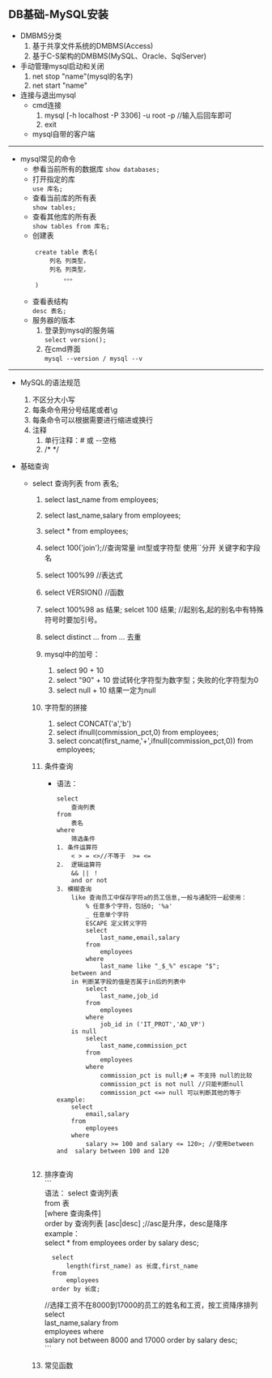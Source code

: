 ## DB基础-MySQL安装  
+ DMBMS分类   
    1. 基于共享文件系统的DMBMS(Access)
    2. 基于C-S架构的DMBMS(MySQL、Oracle、SqlServer)  
+ 手动管理mysql启动和关闭  
    1. net stop "name"(mysql的名字)  
    2. net start "name"  
+ 连接与退出mysql  
    + cmd连接  
        1. mysql [-h localhost -P 3306] -u root -p //输入后回车即可  
        2. exit  
    + mysql自带的客户端    
---  
+ mysql常见的命令  
    + 参看当前所有的数据库
        `show databases;`
    + 打开指定的库  
        `use 库名;`
    + 查看当前库的所有表   
        `show tables;`  
    + 查看其他库的所有表  
        `show tables from 库名;`
    + 创建表  
    ```   
        create table 表名(  
            列名 列类型，
            列名 列类型，
                。。。
        )  
    ``` 
    + 查看表结构  
        `desc 表名;`  
    + 服务器的版本  
        1. 登录到mysql的服务端  
            `select version(); `
        2. 在cmd界面  
            `mysql --version / mysql --v`  
---  
+ MySQL的语法规范  
    1. 不区分大小写  
    2. 每条命令用分号结尾或者\g  
    3. 每条命令可以根据需要进行缩进或换行  
    4. 注释  
        1. 单行注释：# 或 --空格  
        2. /*  */    

+ 基础查询  
    + select 查询列表 from 表名;
        1. select last_name from employees;
        2. select last_name,salary from employees;
        3. select * from employees;  
        4. select 100('join');//查询常量  int型或字符型   使用``分开 关键字和字段名  
        5. select 100%99  //表达式
        6. select VERSION() //函数
        7. select 100%98 as 结果; selcet 100 结果; //起别名,起的别名中有特殊符号时要加引号。   
        8. select distinct ... from ...  去重  
        9. mysql中的加号：  
            1. select 90 + 10  
            2. select "90" + 10 尝试转化字符型为数字型；失败的化字符型为0  
            3. select null + 10  结果一定为null  
        10. 字符型的拼接  
            1. select CONCAT('a','b')
            2. select ifnull(commission_pct,0) from employees;
            3. select concat(first_name,'+',ifnull(commission_pct,0)) from employees;  
        11. 条件查询  
            + 语法：   
                ```  
                select   
                    查询列表  
                from      
                    表名  
                where  
                    筛选条件   
                1. 条件运算符  
                    < > = <>//不等于  >= <=  
                2.  逻辑运算符  
                    && || ！  
                    and or not  
                3. 模糊查询  
                    like 查询员工中保存字符a的员工信息,一般与通配符一起使用：  
                        % 任意多个字符，包括0; '%a'
                        _ 任意单个字符  
                        ESCAPE 定义转义字符  
                        select   
	                        last_name,email,salary
                        from   
                            employees
                        where  
	                        last_name like "_$_%" escape "$";
                    between and    
                    in 判断某字段的值是否属于in后的列表中
                        select      
                            last_name,job_id
                        from   
                            employees
                        where  
                            job_id in ('IT_PROT','AD_VP')
                    is null     
                        select   
                            last_name,commission_pct
                        from   
                            employees
                        where  
                            commission_pct is null;# = 不支持 null的比较     
                            commission_pct is not null //只能判断null
                            commission_pct <=> null 可以判断其他的等于
                example:    
                    select     
                        email,salary
                    from   
                        employees
                    where  
                        salary >= 100 and salary <= 120>; //使用between and  salary between 100 and 120  
            ```  
        12.   排序查询  
            ```  
                语法：
                    select 查询列表  
                    from 表  
                    [where 查询条件]  
                    order by 查询列表 [asc|desc] ;//asc是升序，desc是降序
                example：  
                    select * from employees order by salary desc;     

                    select   
                        length(first_name) as 长度,first_name
                    from   
                        employees
                    order by 长度;   
                //选择工资不在8000到17000的员工的姓名和工资，按工资降序排列
                select   
                    last_name,salary
                from   
                    employees
                where   
                    salary not between 8000 and 17000
                order by salary desc;  
             ```  
        14. 常见函数  
            ```    
                     
            ```

